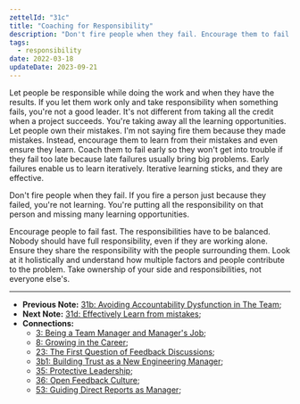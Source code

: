 ```yaml
---
zettelId: "31c"
title: "Coaching for Responsibility"
description: "Don't fire people when they fail. Encourage them to fail fast and ensure responsibilities are balanced."
tags:
  - responsibility
date: 2022-03-18
updateDate: 2023-09-21
---
```


Let people be responsible while doing the work and when they have the results. If you let them work only and take responsibility when something fails, you're not a good leader. It's not different from taking all the credit when a project succeeds. You're taking away all the learning opportunities. Let people own their mistakes. I'm not saying fire them because they made mistakes. Instead, encourage them to learn from their mistakes and even ensure they learn. Coach them to fail early so they won't get into trouble if they fail too late because late failures usually bring big problems. Early failures enable us to learn iteratively. Iterative learning sticks, and they are effective.

Don't fire people when they fail. If you fire a person just because they failed, you're not learning. You're putting all the responsibility on that person and missing many learning opportunities.

Encourage people to fail fast. The responsibilities have to be balanced. Nobody should have full responsibility, even if they are working alone. Ensure they share the responsibility with the people surrounding them. Look at it holistically and understand how multiple factors and people contribute to the problem. Take ownership of your side and responsibilities, not everyone else's.

---

- **Previous Note:** [31b: Avoiding Accountability Dysfunction in The Team](/notes/31b/);
- **Next Note:** [31d: Effectively Learn from mistakes](/notes/31d/);
- **Connections:**
  - [3: Being a Team Manager and Manager's Job](/notes/3/);
  - [8: Growing in the Career](/notes/8/);
  - [23: The First Question of Feedback Discussions](/notes/23/);
  - [3b1: Building Trust as a New Engineering Manager](/notes/3b1/);
  - [35: Protective Leadership](/notes/35/);
  - [36: Open Feedback Culture](/notes/36/);
  - [53: Guiding Direct Reports as Manager](/notes/53/);
